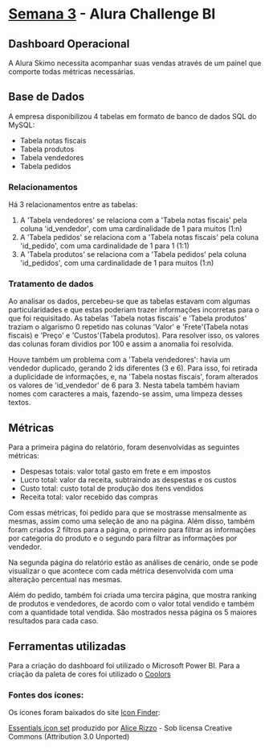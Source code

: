 # [Semana 3](https://bit.ly/Semana3_Alura) - Alura Challenge BI

## Dashboard Operacional

A Alura Skimo necessita acompanhar suas vendas através de um painel que comporte todas métricas necessárias.

## Base de Dados

A empresa disponibilizou 4 tabelas em formato de banco de dados SQL do MySQL:

  - Tabela notas fiscais
  - Tabela produtos
  - Tabela vendedores
  - Tabela pedidos

### Relacionamentos

Há 3 relacionamentos entre as tabelas:
  
1. A 'Tabela vendedores' se relaciona com a 'Tabela notas fiscais' pela coluna 'id_vendedor', com uma cardinalidade de 1 para muitos (1:n)
2. A 'Tabela pedidos' se relaciona com a 'Tabela notas fiscais' pela coluna 'id_pedido', com uma cardinalidade de 1 para 1 (1:1)
3. A 'Tabela produtos' se relaciona com a 'Tabela pedidos' pela coluna 'id_pedidos', com uma cardinalidade de 1 para muitos (1:n)

### Tratamento de dados

  Ao analisar os dados, percebeu-se que as tabelas estavam com algumas particularidades e que estas poderiam trazer informações incorretas para o que foi requisitado. As tabelas 'Tabela notas fiscais' e 'Tabela produtos' traziam o algarismo 0 repetido nas colunas 'Valor' e 'Frete'(Tabela notas fiscais) e 'Preço' e 'Custos'(Tabela produtos). Para resolver isso, os valores das colunas foram dividios por 100 e assim a anomalia foi resolvida.
  
  Houve também um problema com a 'Tabela vendedores': havia um vendedor duplicado, gerando 2 ids diferentes (3 e 6). Para isso, foi retirada a duplicidade de informações, e, na 'Tabela nostas fiscais', foram alterados os valores de 'id_vendedor' de 6 para 3. Nesta tabela também haviam nomes com caracteres a mais, fazendo-se assim, uma limpeza desses textos.


## Métricas

Para a primeira página do relatório, foram desenvolvidas as seguintes métricas:
  
  - Despesas totais: valor total gasto em frete e em impostos
  - Lucro total: valor da receita, subtraindo as despestas e os custos
  - Custo total: custo total de produção dos itens vendidos
  - Receita total: valor recebido das compras
  
  Com essas métricas, foi pedido para que se mostrasse mensalmente as mesmas, assim como uma seleção de ano na página. Além disso, também foram criados 2 filtros para a página, o primeiro para filtrar as informações por categoria do produto e o segundo para filtrar as informações por vendedor.

Na segunda página do relatório estão as análises de cenário, onde se pode visualizar o que acontece com cada métrica desenvolvida com uma alteração percentual nas mesmas.

Além do pedido, também foi criada uma tercira página, que mostra ranking de produtos e vendedores, de acordo com o valor total vendido e também com a quantidade total vendida. São mostrados nessa página os 5 maiores resultados para cada caso.

  
## Ferramentas utilizadas
  Para a criação do dashboard foi utilizado o Microsoft Power BI. Para a criação da paleta de cores foi utilizado o [Coolors](https://coolors.co)
  
  ### Fontes dos ícones:
  
  Os ícones foram baixados do site [Icon Finder](https://www.iconfinder.com):

  [Essentials icon set](https://www.iconfinder.com/iconsets/essentials-9) produzido por [Alice Rizzo](https://www.iconfinder.com/AliceR) - Sob licensa Creative Commons (Attribution 3.0 Unported)


